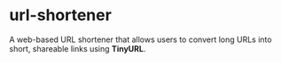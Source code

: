 # url-shortener
A web-based URL shortener that allows users to convert long URLs into short, shareable links using **TinyURL**.
